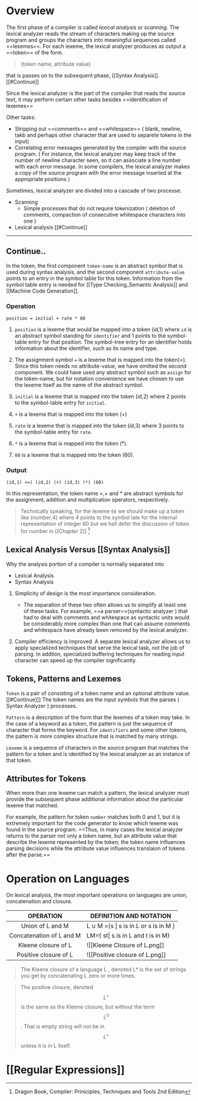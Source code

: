 # Overview
The first phase of a compiler is called *lexical analysis* or *scanning*. The lexical analyzer reads the stream of characters making up the source program and groups the characters into meaningful sequences called ==lexemes==. For each lexeme, the lexical analyzer produces as output a ==token== of the form.

> (token name, attribute value)

that is passes on to the subsequent phase, [[Syntax Analysis]]. [[#Continue]]

Since the lexical analyzer is the part of the compiler that reads the source text, it may perform certain other tasks besides ==identification of lexemes==

Other tasks:
-	 Stripping out ==comments== and ==whitespace== ( blank, newline, takb and perhaps other character that are used to separete tokens in the input)
-	 Correlating error messages generated by the compiler with the source program. ( For instance, the lexical analyzer may keep track of the number of newline character seen, so it can associate a line number with each error message. In some compilers, the lexical analyzer makes a copy of the source program with the error message inserted at the appropriate positions )

Sometimes, lexical analyzer are divided into a cascade of two processe.
- Scanning 
	- Simple processes that do not require tokenization ( deletion of comments, compaction of consecutive whitespace characters into one )
- Lexical analysis [[#Continue]]

---

## Continue..



In the token, the first component `token-name` is an abstract  symbol that is used during syntax analysis, and the second component `attribute-value` points to an entry in the symbol table for this token. Information from the symbol table entry is needed for [[Type Checking_Semantic Analysis]] and [[Machine Code Generation]].

### Operation 

``` 
position = initial + rate * 60

```

1. `position` is a lexeme that would be mapped into  a token (id,1) where `id` is an abstract symbol standing for `identifier` and 1 points to the symbol-table entry for that position. The symbol-tree entry for an identifier holds information about the identifier, such as its name and type.

2. The assignment symbol `=` is a lexeme that is mapped into the token(=). Since this token needs no attribute-value, we have omitted the second component. We could have used any abstract symbol such as `assign` for the token-name, but for notation convenience we have chosen to use the lexeme itself as the name of the abstract symbol.
3. `initial` is a lexeme that is mapped into the token (id,2) where 2 points to the symbol-table entry for `initial`.
4. `+` is a lexeme that is mapped into the token (+)
5. `rate` is a lexeme that is mapped into the token (id,3) where 3 points to the symbol-table entry for `rate`.
6. `*` is a lexeme that is mapped into the token (*).
7. `60` is a lexeme that is mapped into the token (60).

### Output

```
(id,1) <=) (id,2) (+) (id,3) (*) (60)
```


In this representation, the token name =,+ and * are abstract symbols for the assignment, addition and multiplication operators, respectively.

> Technically speaking, for the lexeme `60` we should make up a token like (number,4) where 4 points to the symbol tale for the internal representation of integer 60 but we hall defer the discussion of token for number in [[Chapter 2]] [^1]


## Lexical Analysis Versus [[Syntax Analysis]]
Why the analysis portion of a compiler is normally separated into 
- Lexical Analysis
- Syntax Analysis

1. Simplicity of design is the most importance consideration.
	- The separation of these two often allows us to simplify at least one of these tasks. For example, ==a parser==(syntactic analyzer ) that had to deal with comments and whitespace as syntactic units would be considerably more complex than one that can assume comments and whitespace have already been removed by the lexical analyzer.

2. Compiler efficiency is improved. A separate lexical analyzer allows us to apply specialized techniques that serve the lexical task, not the job of parsing. In addtion, specialized buffering techniques for reading input character can speed up the compiler significantly.

## Tokens, Patterns and Lexemes

`Token` is a pair of consisting of a token name and an optional attribute value.  [[#Continue]]]
The token names are the input symbols that the parses ( Syntax Analyzer ) processes.

`Pattern` is a description of the form that the lexemes of a token may take. In the case of a keyword as a token, the pattern is just the sequence of character that forms the keyword. For `identifiers` and some other tokens, the pattern is more complex structure that is matched by many strings.

`Lexeme` is a sequence of characters in the source program that matches the pattern for a token and is identified by the lexical analyzer as an instance of that token.


## Attributes for Tokens
When more than one lexeme can match a pattern, the lexical analyzer must provide the subsequent phase additional information about the particular lexeme that matched.

For example, the pattern for token `number` matches both 0 and 1, but it is extremely important for the code generator to know which lexeme was found in the source program. ==Thus, in many cases the lexical analyzer returns to the parser not only a token name, but an attribute value that describe the lexeme represented by the token; the token name influences parsing decisions while the attribute value influences translaion of tokens after the parse.==

# Operation on Languages
On lexical analysis, the most important operations on languages are union, concatenation and closure.

| OPERATION | DEFINITION AND NOTATION |
|:-------:| --------|
|Union of L and M| L ∪  M ={s \| s is in L or s is in M }|
|Concatenation of L and M | LM={ st\| s is in L and t is in M}|
|Kleene closure of L | ![[Kleene Closure of L.png]] |
|Positive closure of L|![[Positive closure of L.png]]|

> The Kleene closure of a language L , denoted L* is the set of strings you get by concatenating L zero or more times.

>The positive closure, denoted $$L^+$$ is the same as the Kleene closure, but without the term $$L^0$$. That is empty string will not be in $$L^+$$ unless it is in L itself.

# [[Regular Expressions]]




[^1]:Dragon Book, Compiler: Priniciples, Techniques and Tools 2nd Edition